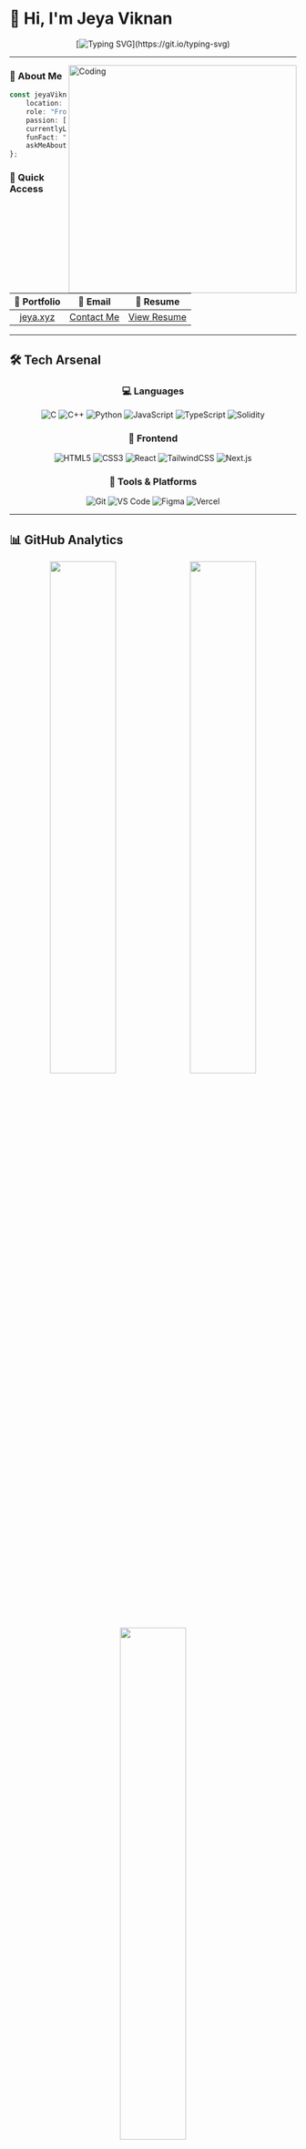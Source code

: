 # 👋 Hi, I'm Jeya Viknan

<div align="center">
  
[![Typing SVG](https://readme-typing-svg.demolab.com?font=Fira+Code&weight=600&size=28&duration=3000&pause=1000&color=3B82F6&center=true&vCenter=true&random=false&width=600&lines=Passionate+Frontend+Developer;Creating+Beautiful+Experiences;From+India+%F0%9F%87%AE%F0%9F%87%B3;Let's+Build+Something+Amazing!)](https://git.io/typing-svg)

</div>

---

<img align="right" alt="Coding" width="400" src="https://user-images.githubusercontent.com/74038190/229223263-cf2e4b07-2615-4f87-9c38-e37600f8381a.gif">

### 🚀 About Me

```typescript
const jeyaViknan = {
    location: "India 🇮🇳",
    role: "Frontend Developer",
    passion: ["Clean Code", "UI/UX", "Innovation"],
    currentlyLearning: ["Advanced React Patterns", "Three.js"],
    funFact: "I turn coffee into code ☕ → 💻",
    askMeAbout: ["Web Dev", "React", "JavaScript", "Python"]
};
```

### 🎯 Quick Access

<div align="center">

| 💼 Portfolio | 📧 Email | 📄 Resume |
|:---:|:---:|:---:|
| [jeya.xyz](https://www.jeya.xyz) | [Contact Me](mailto:mukundachyut305@gmail.com) | [View Resume](https://www.jeya.xyz/resume.pdf) |

</div>

---

## 🛠️ Tech Arsenal

<div align="center">

### 💻 Languages
![C](https://img.shields.io/badge/C-00599C?style=for-the-badge&logo=c&logoColor=white)
![C++](https://img.shields.io/badge/C++-00599C?style=for-the-badge&logo=c%2B%2B&logoColor=white)
![Python](https://img.shields.io/badge/Python-3776AB?style=for-the-badge&logo=python&logoColor=white)
![JavaScript](https://img.shields.io/badge/JavaScript-F7DF1E?style=for-the-badge&logo=javascript&logoColor=black)
![TypeScript](https://img.shields.io/badge/TypeScript-007ACC?style=for-the-badge&logo=typescript&logoColor=white)
![Solidity](https://img.shields.io/badge/Solidity-363636?style=for-the-badge&logo=solidity&logoColor=white)

### 🎨 Frontend
![HTML5](https://img.shields.io/badge/HTML5-E34F26?style=for-the-badge&logo=html5&logoColor=white)
![CSS3](https://img.shields.io/badge/CSS3-1572B6?style=for-the-badge&logo=css3&logoColor=white)
![React](https://img.shields.io/badge/React-20232A?style=for-the-badge&logo=react&logoColor=61DAFB)
![TailwindCSS](https://img.shields.io/badge/Tailwind_CSS-38B2AC?style=for-the-badge&logo=tailwind-css&logoColor=white)
![Next.js](https://img.shields.io/badge/Next.js-000000?style=for-the-badge&logo=next.js&logoColor=white)

### 🔧 Tools & Platforms
![Git](https://img.shields.io/badge/Git-F05032?style=for-the-badge&logo=git&logoColor=white)
![VS Code](https://img.shields.io/badge/VS_Code-007ACC?style=for-the-badge&logo=visual-studio-code&logoColor=white)
![Figma](https://img.shields.io/badge/Figma-F24E1E?style=for-the-badge&logo=figma&logoColor=white)
![Vercel](https://img.shields.io/badge/Vercel-000000?style=for-the-badge&logo=vercel&logoColor=white)

</div>

---

## 📊 GitHub Analytics

<div align="center">
  
<img src="https://github-readme-stats.vercel.app/api?username=cropsgg&show_icons=true&theme=tokyonight&hide_border=true&bg_color=0D1117&title_color=3B82F6&icon_color=3B82F6&text_color=C9D1D9" width="48%" />
<img src="https://github-readme-streak-stats.herokuapp.com/?user=cropsgg&theme=tokyonight&hide_border=true&background=0D1117&stroke=3B82F6&ring=3B82F6&fire=F97316&currStreakLabel=3B82F6" width="48%" />

</div>

<div align="center">
  
<img src="https://github-readme-stats.vercel.app/api/top-langs/?username=cropsgg&layout=compact&theme=tokyonight&hide_border=true&bg_color=0D1117&title_color=3B82F6&text_color=C9D1D9" width="48%" />
<img src="https://github-readme-activity-graph.vercel.app/graph?username=cropsgg&theme=tokyo-night&hide_border=true&bg_color=0D1117&color=3B82F6&line=3B82F6&point=FFFFFF" width="98%" />

</div>

---

## 🏆 Achievements & Stats

<div align="center">

![](https://github-profile-trophy.vercel.app/?username=cropsgg&theme=tokyonight&no-frame=true&no-bg=true&column=7&margin-w=15&margin-h=15)

</div>

<div align="center">

### 📈 Contribution Stats

![](https://github-contributor-stats.vercel.app/api?username=cropsgg&limit=5&theme=tokyonight&combine_all_yearly_contributions=true&hide_border=true&bg_color=0D1117&title_color=3B82F6&text_color=C9D1D9)

</div>

---

## 🎨 Featured Projects

<div align="center">

[![Readme Card](https://github-readme-stats.vercel.app/api/pin/?username=cropsgg&repo=YOUR_BEST_REPO&theme=tokyonight&hide_border=true&bg_color=0D1117&title_color=3B82F6&icon_color=3B82F6&text_color=C9D1D9)](https://github.com/cropsgg/YOUR_BEST_REPO)
[![Readme Card](https://github-readme-stats.vercel.app/api/pin/?username=cropsgg&repo=YOUR_SECOND_REPO&theme=tokyonight&hide_border=true&bg_color=0D1117&title_color=3B82F6&icon_color=3B82F6&text_color=C9D1D9)](https://github.com/cropsgg/YOUR_SECOND_REPO)

</div>

---

## 🎯 Current Focus

```javascript
while (alive) {
    eat();
    code();
    sleep();
    repeat();
}
```

<div align="center">

🔭 Working on: **Cutting-edge Web Applications**  
🌱 Learning: **Advanced TypeScript & System Design**  
💬 Ask me about: **React, Frontend Architecture, UI/UX**  
⚡ Fun fact: **I debug in my dreams**

</div>

---

## 🤝 Connect With Me

<div align="center">

[![LinkedIn](https://img.shields.io/badge/LinkedIn-0077B5?style=for-the-badge&logo=linkedin&logoColor=white)](https://linkedin.com/in/yourprofile)
[![Instagram](https://img.shields.io/badge/Instagram-E4405F?style=for-the-badge&logo=instagram&logoColor=white)](https://instagram.com/yourprofile)
[![Portfolio](https://img.shields.io/badge/Portfolio-FF5722?style=for-the-badge&logo=google-chrome&logoColor=white)](https://www.mukundachyut.xyz)
[![Email](https://img.shields.io/badge/Email-D14836?style=for-the-badge&logo=gmail&logoColor=white)](mailto:mukundachyut305@gmail.com)

</div>

---

<div align="center">

### 💭 Dev Quote of the Day
![](https://quotes-github-readme.vercel.app/api?type=horizontal&theme=tokyonight)

### 🐍 Contribution Snake
![Snake animation](https://raw.githubusercontent.com/cropsgg/cropsgg/output/github-contribution-grid-snake-dark.svg)

</div>

---

<div align="center">

### 📊 Profile Views
![](https://komarev.com/ghpvc/?username=cropsgg&color=3B82F6&style=for-the-badge&label=PROFILE+VIEWS)

### ⭐ Show Some Love
If you like my work, consider giving a ⭐ to my repositories!

**Let's build something amazing together!** 🚀

</div>

---

<div align="center">
  <img src="https://capsule-render.vercel.app/api?type=waving&color=gradient&customColorList=6,11,20&height=100&section=footer&text=Thanks%20for%20visiting!&fontSize=40&fontAlignY=70&animation=twinkling&fontColor=ffffff" width="100%"/>
</div>
